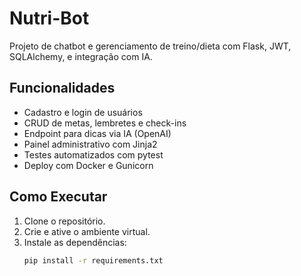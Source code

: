 # Nutri-Bot

Projeto de chatbot e gerenciamento de treino/dieta com Flask, JWT, SQLAlchemy, e integração com IA.

## Funcionalidades
- Cadastro e login de usuários
- CRUD de metas, lembretes e check-ins
- Endpoint para dicas via IA (OpenAI)
- Painel administrativo com Jinja2
- Testes automatizados com pytest
- Deploy com Docker e Gunicorn

## Como Executar
1. Clone o repositório.
2. Crie e ative o ambiente virtual.
3. Instale as dependências:
   ```bash
   pip install -r requirements.txt
